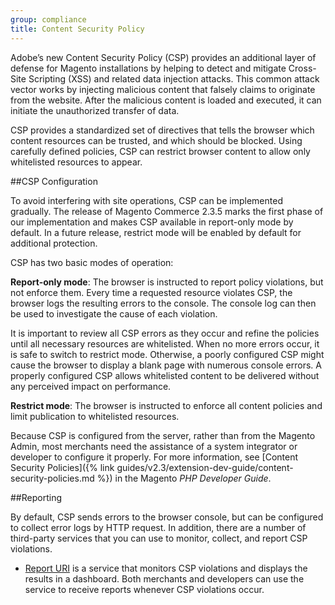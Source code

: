 ```yaml
---
group: compliance
title: Content Security Policy
---
```


Adobe’s new Content Security Policy (CSP) provides an additional layer of defense for Magento installations by helping to detect and mitigate Cross-Site Scripting (XSS) and related data injection attacks. This common attack vector works by injecting malicious content that falsely claims to originate from the website. After the malicious content is loaded and executed, it can initiate the unauthorized transfer of data.

CSP provides a standardized set of directives that tells the browser which content resources can be trusted, and which should be blocked. Using carefully defined policies, CSP can restrict browser content to allow only whitelisted resources to appear.

##CSP Configuration

To avoid interfering with site operations, CSP can be implemented gradually. The release of Magento Commerce 2.3.5 marks the first phase of our implementation and makes CSP available in report-only mode by default. In a future release, restrict mode will be enabled by default for additional protection.

CSP has two basic modes of operation:

**Report-only mode**: The browser is instructed to report policy violations, but not enforce them. Every time a requested resource violates CSP, the browser logs the resulting errors to the console. The console log can then be used to investigate the cause of each violation.

It is important to review all CSP errors as they occur and refine the policies until all necessary resources are whitelisted. When no more errors occur, it is safe to switch to restrict mode. Otherwise, a poorly configured CSP might cause the browser to display a blank page with numerous console errors. A properly configured CSP allows whitelisted content to be delivered without any perceived impact on performance.

**Restrict mode**: The browser is instructed to enforce all content policies and limit publication to whitelisted resources.

Because CSP is configured from the server, rather than from the Magento Admin, most merchants need the assistance of a system integrator or developer to configure it properly. For more information, see [Content Security Policies]({% link guides/v2.3/extension-dev-guide/content-security-policies.md %}) in the Magento _PHP Developer Guide_.

##Reporting

By default, CSP sends errors to the browser console, but can be configured to collect error logs by HTTP request. In addition, there are a number of third-party services that you can use to monitor, collect, and report CSP violations.

- [Report URI](https://report-uri.io/) is a service that monitors CSP violations and displays the results in a dashboard. Both merchants and developers can use the service to receive reports whenever CSP violations occur.
